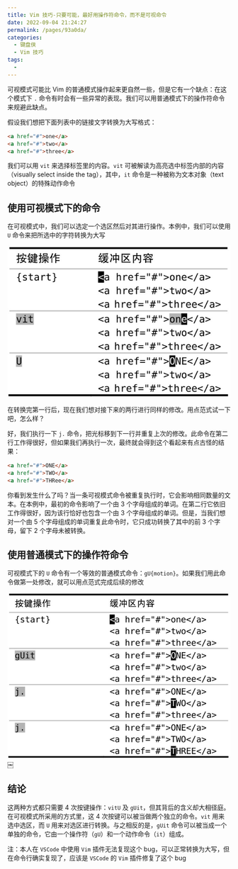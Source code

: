 ```yaml
---
title: Vim 技巧-只要可能，最好用操作符命令，而不是可视命令
date: 2022-09-04 21:24:27
permalink: /pages/93a0da/
categories:
  - 键盘侠
  - Vim 技巧
tags:
  -
---
```


可视模式可能比 Vim 的普通模式操作起来更自然一些，但是它有一个缺点：在这个模式下 `.` 命令有时会有一些异常的表现。我们可以用普通模式下的操作符命令来规避此缺点。

假设我们想把下面列表中的链接文字转换为大写格式：

```html
<a href="#">one</a>
<a href="#">two</a>
<a href="#">three</a>
```

我们可以用 `vit` 来选择标签里的内容。`vit` 可被解读为高亮选中标签内部的内容（visually select inside the tag），其中，`it` 命令是一种被称为文本对象（text object）的特殊动作命令

## 使用可视模式下的命令

在可视模式中，我们可以选定一个选区然后对其进行操作。本例中，我们可以使用 `U` 命令来把所选中的字符转换为大写

![](../../.vuepress/public/img/vim/066.jpg)

在转换完第一行后，现在我们想对接下来的两行进行同样的修改。用点范式试一下吧，怎么样？

好，我们执行一下 `j.` 命令，把光标移到下一行并重复上次的修改。此命令在第二行工作得很好，但如果我们再执行一次，最终就会得到这个看起来有点古怪的结果：

```html
<a href="#">ONE</a>
<a href="#">TWO</a>
<a href="#">THRee</a>
```

你看到发生什么了吗？当一条可视模式命令被重复执行时，它会影响相同数量的文本。在本例中，最初的命令影响了一个由 3 个字母组成的单词。在第二行它依旧工作得很好，因为该行恰好也包含一个由 3 个字母组成的单词。但是，当我们想对一个由 5 个字母组成的单词重复此命令时，它只成功转换了其中的前 3 个字母，留下 2 个字母未被转换。

## 使用普通模式下的操作符命令

可视模式下的 `U` 命令有一个等效的普通模式命令：`gU{motion}`。如果我们用此命令做第一处修改，就可以用点范式完成后续的修改

![](../../.vuepress/public/img/vim/067.jpg)
￼

## 结论

这两种方式都只需要 4 次按键操作：`vitU` 及 `gUit`，但其背后的含义却大相径庭。在可视模式所采用的方式里，这 4 次按键可以被当做两个独立的命令。`vit` 用来选中选区，而 `U` 用来对选区进行转换。与之相反的是，`gUit` 命令可以被当成一个单独的命令，它由一个操作符（`gU`）和一个动作命令（`it`）组成。

注：本人在 `VSCode` 中使用 `Vim` 插件无法复现这个 bug，可以正常转换为大写，但在命令行确实复现了，应该是 `VSCode` 的 `Vim` 插件修复了这个 bug
